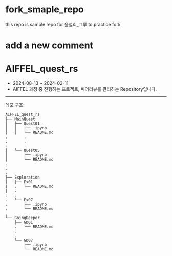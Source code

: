 # fork_smaple_repo
this repo is sample repo for 윤철희_그루  to practice fork
# add a new comment 

# AIFFEL_quest_rs

* 2024-08-13 ~ 2024-02-11
* AIFFEL 과정 중 진행하는 프로젝트, 피어리뷰를 관리하는 Repository입니다.  

---  
레포 구조: 
```
AIFFEL_quest_rs
├── MainQuest
│   ├── Quest01
│   │   ├── .ipynb
│   │   └── README.md
.		.
.		.
.		.
│   └── Quest05
│       ├── .ipynb
│       └── README.md
.
.
.
├── Exploration
|   ├── Ex01
|   .   └── README.md
|   .
.   .
.   └── Ex07
.       ├── .ipynb
.       └── README.md
.
└── GoingDeeper
    ├── GD01
    .   └── README.md
    .
    .
    └── GD07
        ├── .ipynb
        └── README.md
```
